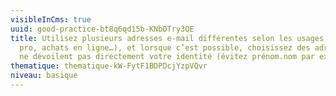 ```yaml
---
visibleInCms: true
uuid: good-practice-bt8q6qd15b-KNbDTry3QE
title: Utilisez plusieurs adresses e-mail différentes selon les usages (perso,
  pro, achats en ligne…), et lorsque c’est possible, choisissez des adresses qui
  ne dévoilent pas directement votre identité (évitez prénom.nom par exemple)
thematique: thematique-kW-FytF1BDPDcjYzpVQvr
niveau: basique
---
```

